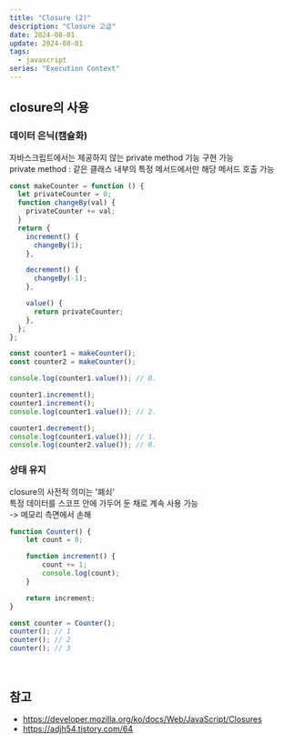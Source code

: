 ```yaml
---
title: "Closure (2)"
description: "Closure 고급"
date: 2024-08-01
update: 2024-08-01
tags:
  - javascript
series: "Execution Context"
---
```


## closure의 사용

### 데이터 은닉(캠슐화)
자바스크립트에서는 제공하지 않는 private method 기능 구현 가능  
private method : 같은 클래스 내부의 특정 메서드에서만 해당 메서드 호출 가능


```js
const makeCounter = function () {
  let privateCounter = 0;
  function changeBy(val) {
    privateCounter += val;
  }
  return {
    increment() {
      changeBy(1);
    },

    decrement() {
      changeBy(-1);
    },

    value() {
      return privateCounter;
    },
  };
};

const counter1 = makeCounter();
const counter2 = makeCounter();

console.log(counter1.value()); // 0.

counter1.increment();
counter1.increment();
console.log(counter1.value()); // 2.

counter1.decrement();
console.log(counter1.value()); // 1.
console.log(counter2.value()); // 0.
```

### 상태 유지
closure의 사전적 의미는 '폐쇠'  
특정 데이터를 스코프 안에 가두어 둔 채로 계속 사용 가능  
-> 메모리 측면에서 손해

```js
function Counter() {
    let count = 0;

    function increment() {
        count += 1;
        console.log(count);
    }

    return increment;
}

const counter = Counter();
counter(); // 1
counter(); // 2
counter(); // 3
```


<br/>

## 참고
- https://developer.mozilla.org/ko/docs/Web/JavaScript/Closures
- https://adjh54.tistory.com/64